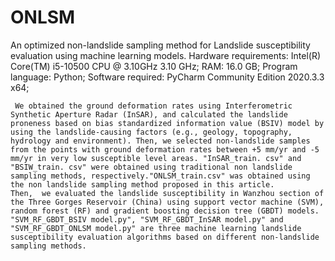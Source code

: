 # ONLSM
An optimized non-landslide sampling method for Landslide susceptibility evaluation using machine learning models.
Hardware requirements: Intel(R) Core(TM) i5-10500 CPU @ 3.10GHz   3.10 GHz; 
RAM: 16.0 GB;
Program language: Python;
Software required: PyCharm Community Edition 2020.3.3 x64;

     We obtained the ground deformation rates using Interferometric Synthetic Aperture Radar (InSAR), and calculated the landslide proneness based on bias standardized information value (BSIV) model by using the landslide-causing factors (e.g., geology, topography, hydrology and environment). Then, we selected non-landslide samples from the points with ground deformation rates between +5 mm/yr and -5 mm/yr in very low susceptible level areas. "InSAR_train. csv" and "BSIW_train. csv" were obtained using traditional non landslide sampling methods, respectively."ONLSM_train.csv" was obtained using the non landslide sampling method proposed in this article.
    Then,  we evaluated the landslide susceptibility in Wanzhou section of the Three Gorges Reservoir (China) using support vector machine (SVM), random forest (RF) and gradient boosting decision tree (GBDT) models. "SVM_RF_GBDT_BSIV model.py", "SVM_RF_GBDT_InSAR model.py" and "SVM_RF_GBDT_ONLSM model.py" are three machine learning landslide susceptibility evaluation algorithms based on different non-landslide sampling methods.
